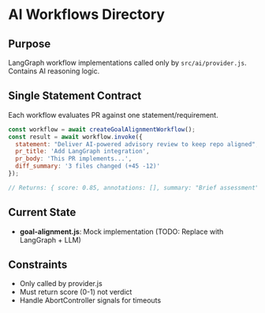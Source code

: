 # AI Workflows Directory

## Purpose
LangGraph workflow implementations called only by `src/ai/provider.js`. Contains AI reasoning logic.

## Single Statement Contract
Each workflow evaluates PR against one statement/requirement.

```javascript
const workflow = await createGoalAlignmentWorkflow();
const result = await workflow.invoke({
  statement: "Deliver AI-powered advisory review to keep repo aligned",
  pr_title: 'Add LangGraph integration', 
  pr_body: 'This PR implements...',
  diff_summary: '3 files changed (+45 -12)'
});

// Returns: { score: 0.85, annotations: [], summary: "Brief assessment" }
```

## Current State
- **goal-alignment.js**: Mock implementation (TODO: Replace with LangGraph + LLM)

## Constraints
- Only called by provider.js
- Must return score (0-1) not verdict
- Handle AbortController signals for timeouts
